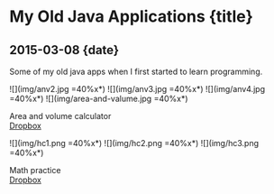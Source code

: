 # My Old Java Applications {title}
## 2015-03-08 {date}

Some of my old java apps when I first started to learn programming.

![](img/anv2.jpg =40%x*)
![](img/anv3.jpg =40%x*)
![](img/anv4.jpg =40%x*)
![](img/area-and-valume.jpg =40%x*)

Area and volume calculator  
[Dropbox](https://www.dropbox.com/s/d27cchflyguig92/%E9%9D%A2%E7%A9%8D%E9%AB%94%E7%A9%8D%E8%A8%88%E7%AE%97.jar?dl=0)

![](img/hc1.png =40%x*)
![](img/hc2.png =40%x*)
![](img/hc3.png =40%x*)

Math practice  
[Dropbox](https://www.dropbox.com/s/xeuwtjzmca6sva3/%E7%B7%B4%E5%BF%83%E7%AE%97.jar?dl=0)
